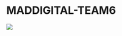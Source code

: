 # MADDIGITAL-TEAM6

![](https://user-images.githubusercontent.com/61419372/96873296-0b679900-1475-11eb-9366-e3471c8ab009.jpg)

